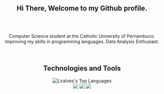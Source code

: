 <div align="center">
<h2> Hi There, Welcome to my Github profile.</h2>

<br />
<br />

Computer Science student at the Catholic University of Pernambuco. Improving my skills in programming languages. Data Analysis Enthusiast.
<br />
<br />
<br />
## Technologies and Tools
<img src="https://github-readme-stats.vercel.app/api/top-langs/?username=liralves&layout=compact&theme=dark&bg_color=0A0A0A" alt="Liralves's Top Languages"/>
<br />
</div>
<div align="center">
<div style="display: inline">
<img src="https://img.shields.io/badge/python-3670A0?style=for-the-badge&logo=python&logoColor=ffdd54"/>
<img src="https://img.shields.io/badge/C-00599C?style=for-the-badge&logo=c&logoColor=white"/>
<img src="https://img.shields.io/badge/java-%23ED8B00.svg?style=for-the-badge&logo=openjdk&logoColor=white"/>
</div> 
</div>
